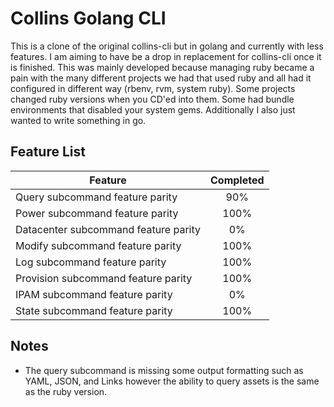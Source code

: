 Collins Golang CLI
==================

This is a clone of the original collins-cli but in golang and currently with less features.
I am aiming to have be a drop in replacement for collins-cli once it is finished. This was
mainly developed because managing ruby became a pain with the many different projects we
had that used ruby and all had it configured in different way (rbenv, rvm, system ruby).
Some projects changed ruby versions when you CD'ed into them. Some had bundle environments
that disabled your system gems. Additionally I also just wanted to write something in go.

## Feature List

|Feature                               |Completed|
|--------------------------------------|:-------:|
|Query subcommand feature parity       |90%      |
|Power subcommand feature parity       |100%     |
|Datacenter subcommand feature parity  |0%       |
|Modify subcommand feature parity      |100%     |
|Log subcommand feature parity         |100%     |
|Provision subcommand feature parity   |100%     |
|IPAM subcommand feature parity        |0%       |
|State subcommand feature parity       |100%     |

## Notes

* The query subcommand is missing some output formatting such as YAML, JSON, and Links however
the ability to query assets is the same as the ruby version.
